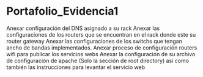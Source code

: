 # Portafolio_Evidencia1

Anexar configuración del DNS asignado a su rack
Anexar las configuraciones de los routers que se encuentran en el rack donde este su router gateway
Anexar las configuraciones de los switchs que tengan ancho de bandas implementados.
Anexar proceso de configuración routers wifi para publicar los servicios webs
Anexar la configuración de su archivo de configuración de apache (Solo la sección de root directory) así como también las
instrucciones para levantar el servicio web
